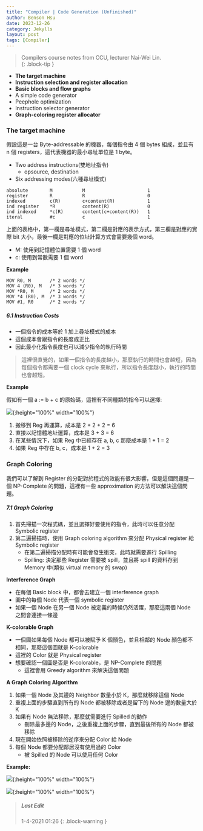 ```yaml
---
title: "Compiler | Code Generation (Unfinished)"
author: Benson Hsu
date: 2023-12-26
category: Jekylls
layout: post
tags: [Compiler]
---
```


> Compilers course notes from CCU, lecturer Nai-Wei Lin.  
{: .block-tip }

-   **The target machine**
-   **Instruction selection and register allocation**
-   **Basic blocks and flow graphs**
-   A simple code generator
-   Peephole optimization
-   Instruction selector generator
-   **Graph-coloring register allocator**

### The target machine

假設這是一台 Byte-addressable 的機器，每個指令由 4 個 bytes 組成，並且有 n 個 registers，這代表機器的最小尋址單位是 1 byte。

-   Two address instructions(雙地址指令)
    -   opsource, destination
-   Six addressing modes(六種尋址模式)
```
absolute        M           M                       1
register        R           R                       0
indexed         c(R)        c+content(R)            1
ind register    *R          content(R)              0
ind indexed     *c(R)       content(c+content(R))   1
iteral          #c          c                       1
```
上面的表格中，第一欄是尋址模式，第二欄是對應的表示方式，第三欄是對應的實際 bit 大小，最後一欄是對應的位址計算方式會需要幾個 word。

-   M: 使用到記憶體位置需要 1 個 word
-   c: 使用到常數需要 1 個 word

**Example**

```
MOV R0, M       /* 2 words */
MOV 4 (R0), M   /* 3 words */
MOV *R0, M      /* 2 words */
MOV *4 (R0), M  /* 3 words */
MOV #1, R0      /* 2 words */
```

##### 6.1 Instruction Costs

-   一個指令的成本等於 1 加上尋址模式的成本
-   這個成本會跟指令的長度成正比
-   因此最小化指令長度也可以減少指令的執行時間

> 這裡很直覺的，如果一個指令的長度越小，那麼執行的時間也會越短，因為每個指令都需要一個 clock cycle 來執行，所以指令長度越小，執行的時間也會越短。

**Example**

假如有一個 a := b + c 的原始碼，這裡有不同種類的指令可以選擇:

![](../assets/image/2023-12-26-code_generation/1.png){:height="100%" width="100%"}

1.  搬移到 Reg 再運算，成本是 2 + 2 + 2 = 6
2.  直接以記憶體地址運算，成本是 3 + 3 = 6
3.  在某些情況下，如果 Reg 中已經存在 a, b, c 那麼成本是 1 + 1 = 2
4.  如果 Reg 中存在 b, c，成本是 1 + 2 = 3

### Graph Coloring

我們可以了解到 Register 的分配對於程式的效能有很大影響，但是這個問題是一個 NP-Complete 的問題，這裡有一些 approximation 的方法可以解決這個問題。

##### 7.1 Graph Coloring

1.  首先掃描一次程式碼，並且選擇好要使用的指令，此時可以任意分配 Symbolic register
2.  第二遍掃描時，使用 Graph coloring algorithm 來分配 Physical register 給 Symbolic register
    -   在第二遍掃描分配時有可能會發生衝突，此時就需要進行 Spilling
    -   Spilling: 決定那些 Register 需要被 spill，並且將 spill 的資料存到 Memory 中(類似 virtual memory 的 swap)

**Interference Graph**

-   在每個 Basic block 中，都會去建立一個 interference graph
-   圖中的每個 Node 代表一個 symbolic register
-   如果一個 Node 在另一個 Node 被定義的時候仍然活躍，那麼這兩個 Node 之間會連接一條邊

**K-colorable Graph**

-   一個圖如果每個 Node 都可以被賦予 K 個顏色，並且相鄰的 Node 顏色都不相同，那麼這個圖就是 K-colorable
-   這裡的 Color 就是 Physical register
-   想要確認一個圖是否是 K-colorable，是 NP-Complete 的問題
    -   這裡會用 Greedy algorithm 來解決這個問題

**A Graph Coloring Algorithm**

1.  如果一個 Node 及其邊的 Neighbor 數量小於 K，那麼就移除這個 Node
2.  重複上面的步驟直到所有的 Node 都被移除或者是留下的 Node 邊的數量大於 K
3.  如果有 Node 無法移除，那麼就需要進行 Spilled 的動作
    -   刪除最多邊的 Node，之後重複上面的步驟，直到最後所有的 Node 都被移除
4.  現在開始依照被移除的逆序來分配 Color 給 Node
5.  每個 Node 都要分配鄰居沒有使用過的 Color
    -   被 Spilled 的 Node 可以使用任何 Color

**Example:**

![](../assets/image/2023-12-26-code_generation/2.png){:height="100%" width="100%"}

![](../assets/image/2023-12-26-code_generation/3.png){:height="100%" width="100%"}



> ##### Last Edit
> 1-4-2021 01:26
{: .block-warning }